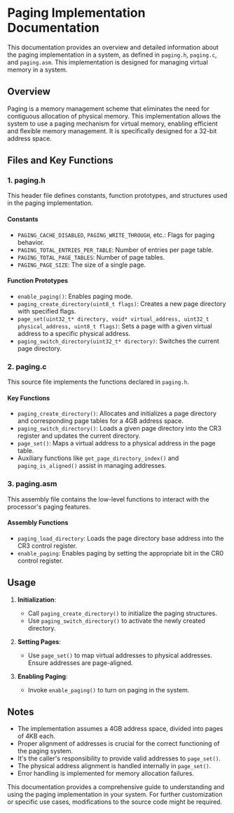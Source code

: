 # Paging Implementation Documentation

This documentation provides an overview and detailed information about the paging implementation in a system, as defined in `paging.h`, `paging.c`, and `paging.asm`. This implementation is designed for managing virtual memory in a system.

## Overview

Paging is a memory management scheme that eliminates the need for contiguous allocation of physical memory. This implementation allows the system to use a paging mechanism for virtual memory, enabling efficient and flexible memory management. It is specifically designed for a 32-bit address space.

## Files and Key Functions

### 1. paging.h

This header file defines constants, function prototypes, and structures used in the paging implementation.

#### Constants
- `PAGING_CACHE_DISABLED`, `PAGING_WRITE_THROUGH`, etc.: Flags for paging behavior.
- `PAGING_TOTAL_ENTRIES_PER_TABLE`: Number of entries per page table.
- `PAGING_TOTAL_PAGE_TABLES`: Number of page tables.
- `PAGING_PAGE_SIZE`: The size of a single page.

#### Function Prototypes
- `enable_paging()`: Enables paging mode.
- `paging_create_directory(uint8_t flags)`: Creates a new page directory with specified flags.
- `page_set(uint32_t* directory, void* virtual_address, uint32_t physical_address, uint8_t flags)`: Sets a page with a given virtual address to a specific physical address.
- `paging_switch_directory(uint32_t* directory)`: Switches the current page directory.

### 2. paging.c

This source file implements the functions declared in `paging.h`.

#### Key Functions
- `paging_create_directory()`: Allocates and initializes a page directory and corresponding page tables for a 4GB address space.
- `paging_switch_directory()`: Loads a given page directory into the CR3 register and updates the current directory.
- `page_set()`: Maps a virtual address to a physical address in the page table.
- Auxiliary functions like `get_page_directory_index()` and `paging_is_aligned()` assist in managing addresses.

### 3. paging.asm

This assembly file contains the low-level functions to interact with the processor's paging features.

#### Assembly Functions
- `paging_load_directory`: Loads the page directory base address into the CR3 control register.
- `enable_paging`: Enables paging by setting the appropriate bit in the CR0 control register.

## Usage

1. **Initialization**:
   - Call `paging_create_directory()` to initialize the paging structures.
   - Use `paging_switch_directory()` to activate the newly created directory.

2. **Setting Pages**:
   - Use `page_set()` to map virtual addresses to physical addresses. Ensure addresses are page-aligned.

3. **Enabling Paging**:
   - Invoke `enable_paging()` to turn on paging in the system.

## Notes

- The implementation assumes a 4GB address space, divided into pages of 4KB each.
- Proper alignment of addresses is crucial for the correct functioning of the paging system.
- It's the caller's responsibility to provide valid addresses to `page_set()`.
- The physical address alignment is handled internally in `page_set()`.
- Error handling is implemented for memory allocation failures.

This documentation provides a comprehensive guide to understanding and using the paging implementation in your system. For further customization or specific use cases, modifications to the source code might be required.
